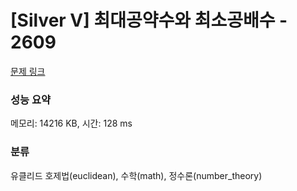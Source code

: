 # [Silver V] 최대공약수와 최소공배수 - 2609 

[문제 링크](https://www.acmicpc.net/problem/2609) 

### 성능 요약

메모리: 14216 KB, 시간: 128 ms

### 분류

유클리드 호제법(euclidean), 수학(math), 정수론(number_theory)

